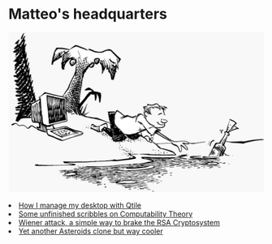 # Matteo's headquarters

![](pics/island.png)

<div class="boxed"; style="margin-left:0%; margin-right:0%">
  <li> <a href="config.html">How I manage my desktop with Qtile</a>&nbsp&nbsp&nbsp&nbsp&nbsp&nbsp&nbsp&nbsp&nbsp&nbsp&nbsp&nbsp&nbsp&nbsp&nbsp&nbsp&nbsp&nbsp&nbsp&nbsp&nbsp&nbsp&nbsp</br></li>
  <li> <a href="notes.html">Some unfinished scribbles on Computability Theory</a>&nbsp&nbsp&nbsp&nbsp&nbsp&nbsp&nbsp&nbsp</br></li>
  <li> <a href="attack.html">Wiener attack, a simple way to brake the RSA Cryptosystem</a></br></li>
  <li> <a href="astro.html">Yet another Asteroids clone but way cooler</a>&nbsp&nbsp&nbsp&nbsp&nbsp&nbsp&nbsp&nbsp&nbsp&nbsp&nbsp&nbsp&nbsp&nbsp&nbsp</br></li>
</div>
